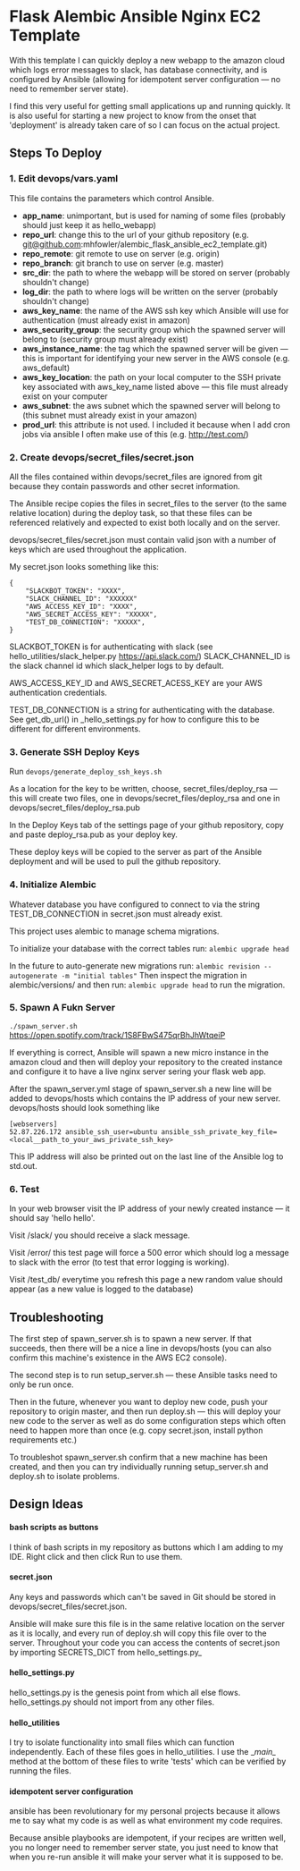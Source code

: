 # Flask Alembic Ansible Nginx EC2 Template

With this template I can quickly deploy a new webapp to the amazon cloud which logs error messages to slack, has database connectivity, and is configured by Ansible (allowing for idempotent server configuration &mdash; no need to remember server state). 

I find this very useful for getting small applications up and running quickly. It is also useful for starting a new project to know from the onset that 'deployment' is already taken care of so I can focus on the actual project.


## Steps To Deploy

### 1. Edit devops/vars.yaml

This file contains the parameters which control Ansible. 

- **app_name**: unimportant, but is used for naming of some files (probably should just keep it as hello_webapp)
- **repo_url**: change this to the url of your github repository (e.g. git@github.com:mhfowler/alembic_flask_ansible_ec2_template.git)
- **repo_remote**: git remote to use on server (e.g. origin)
- **repo_branch**: git branch to use on server (e.g. master)
- **src_dir**: the path to where the webapp will be stored on server (probably shouldn't change)
- **log_dir**: the path to where logs will be written on the server (probably shouldn't change)
- **aws_key_name**: the name of the AWS ssh key which Ansible will use for authentication (must already exist in amazon)
- **aws_security_group**: the security group which the spawned server will belong to (security group must already exist)
- **aws_instance_name**: the tag which the spawned server will be given &mdash; this is important for identifying your new server in the AWS console (e.g. aws_default)
- **aws_key_location**: the path on your local computer to the SSH private key associated with aws_key_name listed above &mdash; this file must already exist on your computer
- **aws_subnet**: the aws subnet which the spawned server will belong to (this subnet must already exist in your amazon)
- **prod_url**: this attribute is not used. I included it because when I add cron jobs via ansible I often make use of this (e.g. http://test.com/)


### 2. Create devops/secret_files/secret.json

All the files contained within devops/secret_files are ignored from git because they contain passwords and other secret information.

The Ansible recipe copies the files in secret_files to the server (to the same relative location) during the deploy task, so that these files can be referenced relatively and expected to exist both locally and on the server.

devops/secret_files/secret.json must contain valid json with a number of keys which are used throughout the application. 

My secret.json looks something like this:
```_
{
    "SLACKBOT_TOKEN": "XXXX",
    "SLACK_CHANNEL_ID": "XXXXXX"
    "AWS_ACCESS_KEY_ID": "XXXX",
    "AWS_SECRET_ACCESS_KEY": "XXXXX",
    "TEST_DB_CONNECTION": "XXXXX",
}
```
SLACKBOT_TOKEN is for authenticating with slack (see hello_utilities/slack_helper.py https://api.slack.com/)
SLACK_CHANNEL_ID is the slack channel id which slack_helper logs to by default.

AWS_ACCESS_KEY_ID and AWS_SECRET_ACESS_KEY are your AWS authentication credentials.

TEST_DB_CONNECTION is a string for authenticating with the database. See get_db_url() in _hello_settings.py for how to configure this to be different for different environments.


### 3. Generate SSH Deploy Keys 

Run `devops/generate_deploy_ssh_keys.sh` 

As a location for the key to be written, choose, secret_files/deploy_rsa &mdash; this will create two files, one in devops/secret_files/deploy_rsa and one in devops/secret_files/deploy_rsa.pub

In the Deploy Keys tab of the settings page of your github repository, copy and paste deploy_rsa.pub as your deploy key.

These deploy keys will be copied to the server as part of the Ansible deployment and will be used to pull the github repository.


### 4. Initialize Alembic

Whatever database you have configured to connect to via the string TEST_DB_CONNECTION in secret.json must already exist.

This project uses alembic to manage schema migrations.

To initialize your database with the correct tables run: `alembic upgrade head`

In the future to auto-generate new migrations run: `alembic revision --autogenerate -m "initial tables"`
Then inspect the migration in alembic/versions/ and then run: `alembic upgrade head` to run the migration.


### 5. Spawn A Fukn Server 

`./spawn_server.sh`
https://open.spotify.com/track/1S8FBwS475qrBhJhWtqeiP

If everything is correct, Ansible will spawn a new micro instance in the amazon cloud and then will deploy your repository to the created instance and configure it to have a live nginx server sering your flask web app.

After the spawn_server.yml stage of spawn_server.sh a new line will be added to devops/hosts which contains the IP address of your new server. devops/hosts should look something like 
```
[webservers]
52.87.226.172 ansible_ssh_user=ubuntu ansible_ssh_private_key_file=<local__path_to_your_aws_private_ssh_key>
```

This IP address will also be printed out on the last line of the Ansible log to std.out.


### 6. Test 

In your web browser visit the IP address of your newly created instance &mdash; it should say 'hello hello'.

Visit /slack/ you should receive a slack message.

Visit /error/ this test page will force a 500 error which should log a message to slack with the error (to test that error logging is working).

Visit /test_db/ everytime you refresh this page a new random value should appear (as a new value is logged to the database)



## Troubleshooting 

The first step of spawn_server.sh is to spawn a new server. If that succeeds, then there will be a nice a line in devops/hosts (you can also confirm this machine's existence in the AWS EC2 console).

The second step is to run setup_server.sh &mdash; these Ansible tasks need to only be run once.

Then in the future, whenever you want to deploy new code, push your repository to origin master, and then run deploy.sh &mdash; this will deploy your new code to the server as well as do some configuration steps which often need to happen more than once (e.g. copy secret.json, install python requirements etc.)

To troubleshot spawn_server.sh confirm that a new machine has been created, and then you can try individually running setup_server.sh and deploy.sh to isolate problems.



## Design Ideas 

#### bash scripts as buttons 
I think of bash scripts in my repository as buttons which I am adding to my IDE. Right click and then click Run to use them.


#### secret.json 
Any keys and passwords which can't be saved in Git should be stored in devops/secret_files/secret.json.

Ansible will make sure this file is in the same relative location on the server as it is locally, and every run of deploy.sh will copy this file over to the server. Throughout your code you can access the contents of secret.json by importing SECRETS_DICT from hello_settings.py_


#### hello_settings.py
hello_settings.py is the genesis point from which all else flows. hello_settings.py should not import from any other files.


#### hello_utilities
I try to isolate functionality into small files which can function independently. Each of these files goes in hello_utilities. I use the \__main\__ method at the bottom of these files to write 'tests' which can be verified by running the files.


####  idempotent server configuration
ansible has been revolutionary for my personal projects because it allows me to say what my code is as well as what environment my code requires.

Because ansible playbooks are idempotent, if your recipes are written well, you no longer need to remember server state, you just need to know that when you re-run ansible it will make your server what it is supposed to be.

